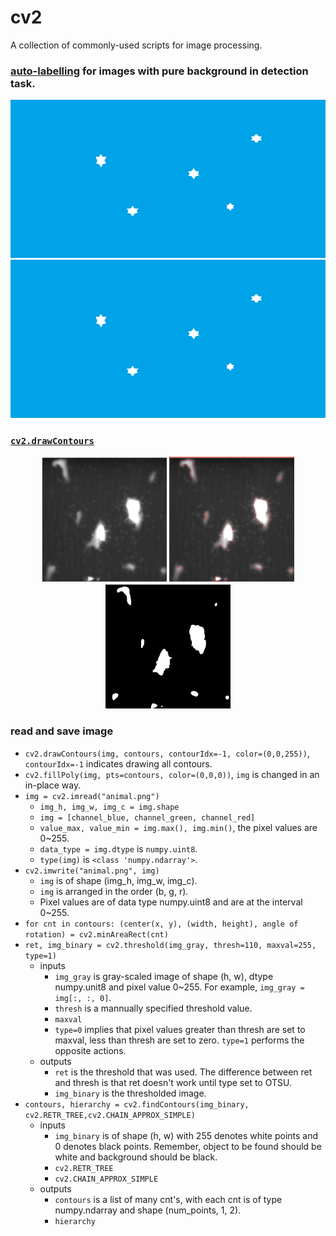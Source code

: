 # cv2
A collection of commonly-used scripts for image processing.
### [auto-labelling](https://github.com/suzyi/cv2/tree/main/auto_labelling) for images with pure background in detection task.
<p align="center">
  <img src="auto_labelling/494.png" width="600" title="before labelling">
  <img src="auto_labelling/img_bbox.png" width="600" title="after labelling">
</p>

### [`cv2.drawContours`](https://github.com/suzyi/cv2/tree/main/drawContours)
<p align="center">
  <img src="drawContours/im.png" width="200" title="image">
  <img src="drawContours/im_contour.png" width="200" title="contour">
  <img src="drawContours/binary.png" width="200" title="binary">
</p>

### read and save image
+ `cv2.drawContours(img, contours, contourIdx=-1, color=(0,0,255))`, `contourIdx=-1` indicates drawing all contours.
+ `cv2.fillPoly(img, pts=contours, color=(0,0,0))`, `img` is changed in an in-place way.
+ `img = cv2.imread("animal.png")`
  + `img_h, img_w, img_c = img.shape`
  + `img = [channel_blue, channel_green, channel_red]`
  + `value_max, value_min = img.max(), img.min()`, the pixel values are 0~255.
  + `data_type = img.dtype` is `numpy.uint8`.
  + `type(img)` is `<class 'numpy.ndarray'>`.
+ `cv2.imwrite("animal.png", img)`
  + `img` is of shape (img_h, img_w, img_c).
  + `img` is arranged in the order (b, g, r).
  + Pixel values are of data type numpy.uint8 and are at the interval 0~255.
+ `for cnt in contours: (center(x, y), (width, height), angle of rotation) = cv2.minAreaRect(cnt)`
+ `ret, img_binary = cv2.threshold(img_gray, thresh=110, maxval=255, type=1)`
  + inputs
    + `img_gray` is gray-scaled image of shape (h, w), dtype numpy.unit8 and pixel value 0~255. For example, `img_gray = img[:, :, 0]`.
    + `thresh` is a mannually specified threshold value.
    + `maxval`
    + `type=0` implies that pixel values greater than thresh are set to maxval, less than thresh are set to zero. `type=1` performs the opposite actions.
  + outputs
    + `ret` is the threshold that was used. The difference between ret and thresh is that ret doesn't work until type set to OTSU.
    + `img_binary` is the thresholded image.
+ `contours, hierarchy = cv2.findContours(img_binary, cv2.RETR_TREE,cv2.CHAIN_APPROX_SIMPLE)`
  + inputs
    + `img_binary` is of shape (h, w) with 255 denotes white points and 0 denotes black points. Remember, object to be found should be white and background should be black.
    + `cv2.RETR_TREE`
    + `cv2.CHAIN_APPROX_SIMPLE`
  + outputs
    + `contours` is a list of many cnt's, with each cnt is of type numpy.ndarray and shape (num_points, 1, 2).
    + `hierarchy`

